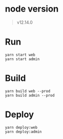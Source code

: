 # node version
> v12.14.0

# Run

`yarn start web`  
`yarn start admin`

# Build

`yarn build web --prod`  
`yarn build admin --prod`

# Deploy

`yarn deploy:web`  
`yarn deploy:admin`